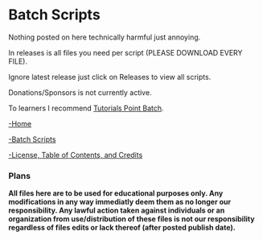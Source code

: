# Batch Scripts
Nothing posted on here technically harmful just annoying.

In releases is all files you need per script (PLEASE DOWNLOAD EVERY FILE).

Ignore latest release just click on Releases to view all scripts.

Donations/Sponsors is not currently active.

To learners I recommend [Tutorials Point Batch](https://pmfblos.github.io/OS/predavanja/literatura/TutorialsPoint%20Batch.pdf).

[-Home](https://github.com/Feesh09/v0.0.1)

[-Batch Scripts](https://github.com/Feesh09/v0.0.1/tree/files)

[-License, Table of Contents, and Credits](https://github.com/Feesh09/v0.0.1/tree/info)

### Plans

**All files here are to be used for educational purposes only. Any modifications in any way immediatly deem them as no longer our responsibility. Any lawful action taken against individuals or an organization from use/distribution of these files is not our responsibility regardless of files edits or lack thereof (after posted publish date).**
